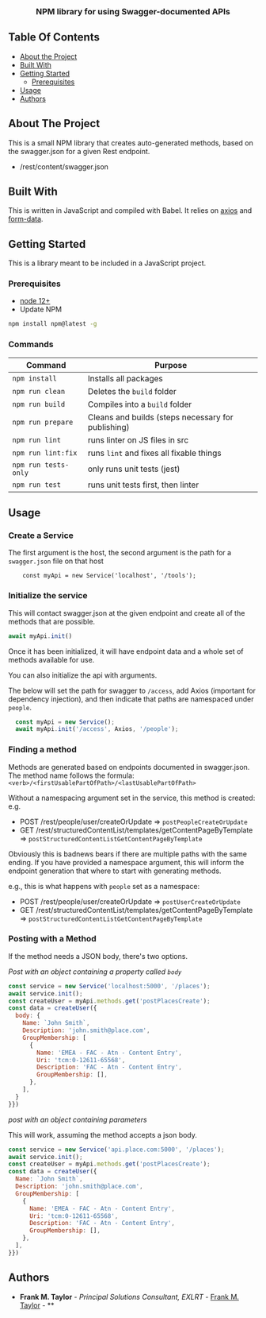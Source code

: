 <br/>
<p align="center">
  <h3 align="center">NPM library for using Swagger-documented APIs</h3>

</p>



## Table Of Contents

* [About the Project](#about-the-project)
* [Built With](#built-with)
* [Getting Started](#getting-started)
  * [Prerequisites](#prerequisites)
* [Usage](#usage)
* [Authors](#authors)

## About The Project

This is a small NPM library that creates auto-generated methods, based on the swagger.json for a given Rest endpoint.

* /rest/content/swagger.json


## Built With

This is written in JavaScript and compiled with Babel. It relies on [axios](https://axios-http.com/) and [form-data](https://www.npmjs.com/package/form-data/v/2.3.3). 

## Getting Started

This is a library meant to be included in a JavaScript project. 


### Prerequisites

* [node 12+](https://nodejs.org/en/download/)
* Update NPM

```sh
npm install npm@latest -g
```

### Commands

| Command                       |   Purpose |
| ---                           |   ---     |
| `npm install`                 | Installs all packages |
| `npm run clean`               | Deletes the `build` folder |
| `npm run build`               | Compiles into a `build` folder |
| `npm run prepare`             | Cleans and builds (steps necessary for publishing)    | 
| `npm run lint`             | runs linter on JS files in src |
| `npm run lint:fix`         | runs `lint` and fixes all fixable things |
| `npm run tests-only`          | only runs unit tests (jest)  |
| `npm run test`             | runs unit tests first, then linter  |

## Usage
### Create a Service
The first argument is the host, the second argument is the path for a `swagger.json` file on that host
```
    const myApi = new Service('localhost', '/tools');
```

### Initialize the service
This will contact swagger.json at the given endpoint and create all of the methods that are possible. 

```JavaScript
await myApi.init()
```

Once it has been initialized, it will have endpoint data and a whole set of methods available for use. 

You can also initialize the api with arguments. 

The below will set the path for swagger to `/access`, add Axios (important for dependency injection), and then indicate that paths are namespaced under `people`.

```JavaScript
  const myApi = new Service();
  await myApi.init('/access', Axios, '/people');
```

### Finding a method
Methods are generated based on endpoints documented in swagger.json. The method name follows the formula: `<verb>/<firstUsablePartOfPath>/<lastUsablePartOfPath>`

Without a namespacing argument set in the service, this method is created:
e.g. 
* POST /rest/people/user/createOrUpdate => `postPeopleCreateOrUpdate`
* GET /rest/structuredContentList/templates/getContentPageByTemplate => `postStructuredContentListGetContentPageByTemplate`

Obviously this is badnews bears if there are multiple paths with the same ending. If you have provided a namespace argument, this will inform the endpoint generation that where to start with generating methods. 


e.g., this is what happens with `people` set as a namespace:
* POST /rest/people/user/createOrUpdate => `postUserCreateOrUpdate`
* GET /rest/structuredContentList/templates/getContentPageByTemplate => `postStructuredContentListGetContentPageByTemplate`

### Posting with a Method
If the method needs a JSON body, there's two options. 

*Post with an object containing a property called `body`*
```JavaScript
const service = new Service('localhost:5000', '/places');
await service.init();
const createUser = myApi.methods.get('postPlacesCreate');
const data = createUser({
  body: {
    Name: `John Smith`,
    Description: 'john.smith@place.com',
    GroupMembership: [
      {
        Name: 'EMEA - FAC - Atn - Content Entry',
        Uri: 'tcm:0-12611-65568',
        Description: 'FAC - Atn - Content Entry',
        GroupMembership: [],
      },
    ],
  }
}})
```

*post with an object containing parameters*

This will work, assuming the method accepts a json body. 
```JavaScript
const service = new Service('api.place.com:5000', '/places');
await service.init();
const createUser = myApi.methods.get('postPlacesCreate');
const data = createUser({ 
  Name: `John Smith`,
  Description: 'john.smith@place.com',
  GroupMembership: [
    {
      Name: 'EMEA - FAC - Atn - Content Entry',
      Uri: 'tcm:0-12611-65568',
      Description: 'FAC - Atn - Content Entry',
      GroupMembership: [],
    },
  ],
}})
```





## Authors

* **Frank M. Taylor** - *Principal Solutions Consultant, EXLRT* - [Frank M. Taylor]() - **

